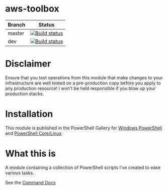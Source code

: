 # aws-toolbox

|Branch|Status|
|------|------|
|master|[![Build status](https://ci.appveyor.com/api/projects/status/t6p8w8pfvy2emlr9/branch/master?svg=true)](https://ci.appveyor.com/project/fireflycons/aws-toolbox/branch/master)|
|dev|[![Build status](https://ci.appveyor.com/api/projects/status/t6p8w8pfvy2emlr9/branch/dev?svg=true)](https://ci.appveyor.com/project/fireflycons/aws-toolbox/branch/dev)|

# Disclaimer

Ensure that you test operations from this module that make changes to your infrastructure are
well tested on a pre-production copy before you apply to any production resource!
I won't be held responsible if you blow up your production stacks.

# Installation

This module is published in the PowerShell Gallery for [Windows PowerShell](https://www.powershellgallery.com/packages?q=aws-toolbox) and [PowerShell Core/Linux](https://www.powershellgallery.com/packages?q=aws-toolbox.netcore)

# What this is
A module containing a collection of PowerShell scripts I've created to ease various tasks.

See the [Command Docs](https://github.com/fireflycons/aws-toolbox/tree/master/docs/en-US/aws-toolbox.md)
